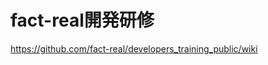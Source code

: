 fact-real開発研修
==========================

https://github.com/fact-real/developers_training_public/wiki

